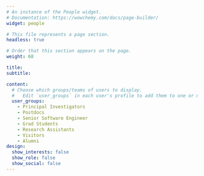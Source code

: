 ```yaml
---
# An instance of the People widget.
# Documentation: https://wowchemy.com/docs/page-builder/
widget: people

# This file represents a page section.
headless: true

# Order that this section appears on the page.
weight: 68

title: 
subtitle:

content:
  # Choose which groups/teams of users to display.
  #   Edit `user_groups` in each user's profile to add them to one or more of these groups.
  user_groups:
    - Principal Investigators
    - Postdocs
    - Senior Software Engineer
    - Grad Students
    - Research Assistants
    - Visitors
    - Alumni    
design:
  show_interests: false
  show_role: false
  show_social: false
---
```

